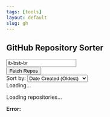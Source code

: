 ```yaml
---
tags: [tools]
layout: default
slug: gh
---
```


<div class="container">
  <h2 class="text-center mb-4">GitHub Repository Sorter</h2>

  <!-- Input: GitHub username + Button -->
  <div class="row mb-4">
    <div class="col-md-9">
      <input
        type="text"
        id="usernameInput"
        placeholder="Enter GitHub Username (e.g., ib-bsb-br)"
        value="ib-bsb-br"
        class="form-control"
        aria-label="GitHub Username"
      />
    </div>
    <div class="col-md-3">
      <button
        id="fetchButton"
        class="btn btn-primary w-100"
      >
        <i class="bi bi-github"></i> Fetch Repos
      </button>
    </div>
  </div>

  <!-- Sorting dropdown (initially hidden) -->
  <div id="controls" class="mb-4 d-none">
    <label for="sortSelect" class="form-label">Sort by:</label>
    <select id="sortSelect" class="form-control">
      <option value="created_at_asc">Date Created (Oldest)</option>
      <option value="created_at">Date Created (Newest)</option>
      <option value="forks_count_asc">Forks (Least)</option>
      <option value="forks_count">Forks (Most)</option>
      <option value="language_desc">Language (Z-A)</option>
      <option value="language">Language (A-Z)</option>
      <option value="name_desc">Name (Z-A)</option>
      <option value="name">Name (A-Z)</option>
      <option value="open_issues_count_asc">Open Issues (Least)</option>
      <option value="open_issues_count">Open Issues (Most)</option>
      <option value="size_asc">Size (Smallest)</option>
      <option value="size">Size (Largest)</option>
      <option value="stargazers_count_asc">Stars (Least)</option>
      <option value="stargazers_count">Stars (Most)</option>
      <option value="updated_at_asc">Last Updated (Oldest)</option>
      <option value="updated_at">Last Updated (Newest)</option>
    </select>
  </div>

  <!-- Loading indicator -->
  <div id="loading" class="text-center py-4 d-none" aria-live="polite">
    <div class="spinner-border" role="status">
      <span class="visually-hidden">Loading...</span>
    </div>
    <p class="text-muted">Loading repositories...</p>
  </div>

  <!-- Error alert -->
  <div
    id="error"
    class="alert alert-danger d-none"
    role="alert"
    aria-live="polite"
    aria-atomic="true"
  >
    <strong>Error:</strong>
    <span id="errorMessage"></span>
  </div>

  <!-- Repository list -->
  <div id="repoList" class="mt-4" aria-live="polite">
    <!-- Repos load here -->
  </div>
</div>

<script>
  const usernameInput = document.getElementById('usernameInput');
  const fetchButton = document.getElementById('fetchButton');
  const sortSelect = document.getElementById('sortSelect');
  const repoList = document.getElementById('repoList');
  const loading = document.getElementById('loading');
  const errorDiv = document.getElementById('error');
  const errorMessage = document.getElementById('errorMessage');
  const controlsDiv = document.getElementById('controls');

  let currentRepos = [];

  function showError(message) {
    errorMessage.textContent = message;
    errorDiv.classList.remove('d-none');
  }
  function hideError() {
    errorDiv.classList.add('d-none');
    errorMessage.textContent = '';
  }

  async function fetchRepos(username) {
    if (!username) {
      showError("Please enter a GitHub username.");
      return;
    }

    hideError();
    loading.classList.remove('d-none');
    repoList.innerHTML = '';
    controlsDiv.classList.add('d-none');

    try {
      const apiUrl = `https://api.github.com/users/${username}/repos?sort=updated&direction=desc&per_page=100`;
      const response = await fetch(apiUrl);

      if (!response.ok) {
        if (response.status === 404) {
          throw new Error(`User '${username}' not found.`);
        } else if (response.status === 403) {
          const rateLimitRemaining = response.headers.get('X-RateLimit-Remaining');
          const rateLimitReset = response.headers.get('X-RateLimit-Reset');
          let message = 'API rate limit exceeded. ';
          if (rateLimitRemaining === '0' && rateLimitReset) {
            const resetTime = new Date(rateLimitReset * 1000);
            const minutesToWait = Math.ceil((resetTime - new Date()) / 60000);
            message += `Please wait about ${minutesToWait} minute(s) and try again.`;
          } else {
            message += 'Please wait and try again later.';
          }
          throw new Error(message);
        }
        throw new Error(`Failed to fetch repositories (Status: ${response.status})`);
      }

      const repos = await response.json();
      currentRepos = repos;

      if (repos.length === 0) {
        repoList.textContent = 'This user has no public repositories.';
      } else {
        sortSelect.value = 'updated_at';
        sortAndDisplayRepos();
        controlsDiv.classList.remove('d-none');
      }
    } catch (err) {
      console.error("Fetch error:", err);
      showError(err.message);
      currentRepos = [];
    } finally {
      loading.classList.add('d-none');
    }
  }

  function sortRepos(repos, sortBy) {
    const getLang = (repo) => repo.language ? repo.language.toLowerCase() : 'zzzz';
    return [...repos].sort((a, b) => {
      switch (sortBy) {
        case 'name':
          return a.name.localeCompare(b.name);
        case 'name_desc':
          return b.name.localeCompare(a.name);
        case 'stargazers_count':
          return b.stargazers_count - a.stargazers_count;
        case 'stargazers_count_asc':
          return a.stargazers_count - b.stargazers_count;
        case 'updated_at':
          return new Date(b.updated_at) - new Date(a.updated_at);
        case 'updated_at_asc':
          return new Date(a.updated_at) - new Date(b.updated_at);
        case 'created_at':
          return new Date(b.created_at) - new Date(a.created_at);
        case 'created_at_asc':
          return new Date(a.created_at) - new Date(b.created_at);
        case 'language': {
          const langA = getLang(a);
          const langB = getLang(b);
          if (langA < langB) return -1;
          if (langA > langB) return 1;
          return a.name.localeCompare(b.name);
        }
        case 'language_desc': {
          const langADesc = getLang(a);
          const langBDesc = getLang(b);
          if (langADesc > langBDesc) return -1;
          if (langADesc < langBDesc) return 1;
          return a.name.localeCompare(b.name);
        }
        case 'forks_count':
          return b.forks_count - a.forks_count;
        case 'forks_count_asc':
          return a.forks_count - b.forks_count;
        case 'open_issues_count':
          return b.open_issues_count - a.open_issues_count;
        case 'open_issues_count_asc':
          return a.open_issues_count - b.open_issues_count;
        case 'size':
          return b.size - a.size;
        case 'size_asc':
          return a.size - b.size;
        default:
          return 0;
      }
    });
  }

  function sortAndDisplayRepos() {
    const sortBy = sortSelect.value;
    const sortedRepos = sortRepos(currentRepos, sortBy);
    displayRepos(sortedRepos);
  }

  function displayRepos(repos) {
    repoList.innerHTML = '';
    if (repos.length === 0) {
      if (currentRepos.length > 0) {
        repoList.textContent = 'No repositories match the current criteria.';
      } else if (!repoList.textContent) {
        repoList.textContent = 'No repository data available.';
      }
      return;
    }

    repos.forEach(repo => {
      const repoCard = document.createElement('div');
      repoCard.className = 'card mb-3';

      const updatedAt = new Date(repo.updated_at).toLocaleDateString('en-US', {
        year: 'numeric',
        month: 'short',
        day: 'numeric'
      });
      const createdAt = new Date(repo.created_at).toLocaleDateString('en-US', {
        year: 'numeric',
        month: 'short',
        day: 'numeric'
      });

      const description = repo.description || '<i class="text-muted">No description provided.</i>';
      const language = repo.language ? `<span class="badge bg-primary">${repo.language}</span>` : '';
      let sizeText = `${repo.size} KB`;
      if (repo.size > 1024) {
        sizeText = `${(repo.size / 1024).toFixed(1)} MB`;
      }

      repoCard.innerHTML = `
        <div class="card-body">
          <div class="d-flex justify-content-between align-items-start mb-2">
            <h5 class="card-title">
              <a href="${repo.html_url}" target="_blank" rel="noopener noreferrer">${repo.name}</a>
            </h5>
            <div class="d-flex gap-3 text-muted">
              <span title="Stars"><i class="bi bi-star-fill text-warning"></i> ${repo.stargazers_count}</span>
              <span title="Forks"><i class="bi bi-diagram-2"></i> ${repo.forks_count}</span>
              <span title="Open Issues"><i class="bi bi-exclamation-circle text-danger"></i> ${repo.open_issues_count}</span>
            </div>
          </div>
          <p class="card-text">${description}</p>
          <div class="d-flex justify-content-between align-items-center small text-muted">
            <div>
              ${language}
              <span class="ms-2" title="Repository Size">${sizeText}</span>
            </div>
            <div class="text-end">
              <div>Updated: ${updatedAt}</div>
              <div>Created: ${createdAt}</div>
            </div>
          </div>
        </div>
      `;
      repoList.appendChild(repoCard);
    });
  }

  fetchButton.addEventListener('click', () => {
    fetchRepos(usernameInput.value.trim());
  });

  usernameInput.addEventListener('keypress', (event) => {
    if (event.key === 'Enter') {
      fetchRepos(usernameInput.value.trim());
    }
  });

  sortSelect.addEventListener('change', sortAndDisplayRepos);

  document.addEventListener('DOMContentLoaded', () => {
    fetchRepos(usernameInput.value.trim());
    controlsDiv.classList.add('d-none');
  });
</script>
